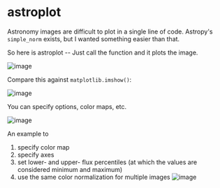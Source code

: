 # astroplot

Astronomy images are difficult to plot in a single line of code.
Astropy's ```simple_norm``` exists, but I wanted something easier than that. 

So here is astroplot -- Just call the function and it plots the image.

![image](https://github.com/SterlingYM/astroplot/assets/45109159/19626d06-860f-4c90-8c0f-8861b6f728a7)

Compare this against ```matplotlib.imshow()```:

![image](https://github.com/SterlingYM/astroplot/assets/45109159/5308ec8e-6c8a-4059-a29b-f9f3afc5a68a)

You can specify options, color maps, etc.

![image](https://github.com/SterlingYM/astroplot/assets/45109159/3e66408b-5bb0-473b-868a-08d085d50899)

An example to
1. specify color map
2. specify axes
3. set lower- and upper- flux percentiles (at which the values are considered minimum and maximum)
4. use the same color normalization for multiple images
![image](https://github.com/SterlingYM/astroplot/assets/45109159/c18aad14-959a-4e56-a71b-04c122caf336)
